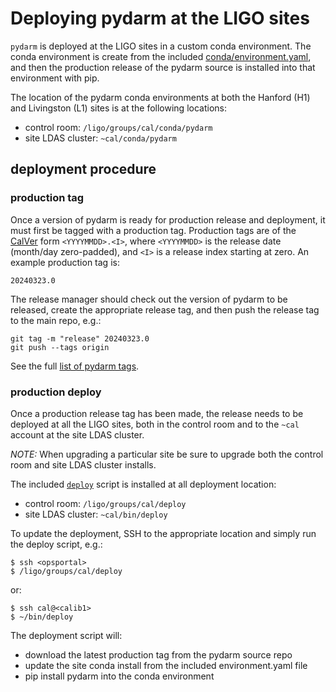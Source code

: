 # Deploying pydarm at the LIGO sites

`pydarm` is deployed at the LIGO sites in a custom conda environment.
The conda environment is create from the included
[conda/environment.yaml](conda/environment.yaml), and then the
production release of the pydarm source is installed into that
environment with pip.

The location of the pydarm conda environments at both the Hanford (H1)
and Livingston (L1) sites is at the following locations:
* control room: `/ligo/groups/cal/conda/pydarm`
* site LDAS cluster: `~cal/conda/pydarm`


## deployment procedure

### production tag

Once a version of pydarm is ready for production release and
deployment, it must first be tagged with a production tag.  Production
tags are of the [CalVer](https://calver.org/) form `<YYYYMMDD>.<I>`,
where `<YYYYMMDD>` is the release date (month/day zero-padded), and
`<I>` is a release index starting at zero.  An example production tag
is:

    20240323.0

The release manager should check out the version of pydarm to be
released, create the appropriate release tag, and then push the
release tag to the main repo, e.g.:

    git tag -m "release" 20240323.0
    git push --tags origin

See the full [list of pydarm
tags](https://git.ligo.org/Calibration/pydarm/-/tags).


### production deploy

Once a production release tag has been made, the release needs to be
deployed at all the LIGO sites, both in the control room and to the
`~cal` account at the site LDAS cluster.

*NOTE:* When upgrading a particular site be sure to upgrade both the
control room and site LDAS cluster installs.

The included [`deploy`](scripts/deploy) script is installed at all deployment
location:
* control room: `/ligo/groups/cal/deploy`
* site LDAS cluster: `~cal/bin/deploy`

To update the deployment, SSH to the appropriate location and simply
run the deploy script, e.g.:
```shell
$ ssh <opsportal>
$ /ligo/groups/cal/deploy
```
or:
```shell
$ ssh cal@<calib1>
$ ~/bin/deploy
```

The deployment script will:

* download the latest production tag from the pydarm source repo
* update the site conda install from the included environment.yaml
  file
* pip install pydarm into the conda environment
